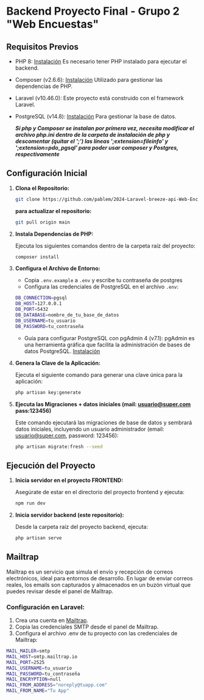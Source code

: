 # Backend Proyecto Final - Grupo 2 "Web Encuestas" 

## Requisitos Previos

- PHP 8: [Instalación](https://www.php.net/manual/en/install.php) Es necesario tener PHP instalado para ejecutar el backend.
- Composer (v2.6.6): [Instalación](https://getcomposer.org/doc/00-intro.md) Utilizado para gestionar las dependencias de PHP.
- Laravel (v10.46.0): Este proyecto está construido con el framework Laravel.
- PostgreSQL (v14.8): [Instalación](https://www.postgresql.org/download/) Para gestionar la base de datos.


    ***Si php y Composer se instalan por primera vez, necesita modificar el archivo php.ini dentro de la carpeta de instalación de php y descomentar (quitar el ';') las líneas ';extension=fileinfo' y ';extension=pdo_pgsql' para poder usar composer y Postgres, respectivamente***
  
## Configuración Inicial

1. **Clona el Repositorio:**

   ```bash
   git clone https://github.com/pablem/2024-Laravel-breeze-api-Web-Encuestas.git
   ```
    **para actualizar el repositorio:**
   ```bash
   git pull origin main
   ```
   
3. **Instala Dependencias de PHP:**

    Ejecuta los siguientes comandos dentro de la carpeta raíz del proyecto:

    ```bash
    composer install
    ```

4. **Configura el Archivo de Entorno:**
    - Copia `.env.example` a `.env` y escribe tu contraseña de postgres 
    - Configura las credenciales de PostgreSQL en el archivo `.env`:
    ```bash
    DB_CONNECTION=pgsql
    DB_HOST=127.0.0.1
    DB_PORT=5432
    DB_DATABASE=nombre_de_tu_base_de_datos
    DB_USERNAME=tu_usuario
    DB_PASSWORD=tu_contraseña
    ```
    - Guía para configurar PostgreSQL con pgAdmin 4 (v7.1): pgAdmin es una herramienta gráfica que facilita la administración de bases de datos PostgreSQL. [Instalación](https://www.pgadmin.org/download/pgadmin-4-windows/)

5. **Genera la Clave de la Aplicación:**
    
    Ejecuta el siguiente comando para generar una clave única para la aplicación:

    ```bash
    php artisan key:generate
    ```

6. **Ejecuta las Migraciones + datos iniciales (mail: usuario@super.com pass:123456)**

    Este comando ejecutará las migraciones de base de datos y sembrará datos iniciales, incluyendo un usuario administrador (email: usuario@super.com, password: 123456):

    ```bash
    php artisan migrate:fresh --seed
    ```

## Ejecución del Proyecto

1. **Inicia servidor en el proyecto FRONTEND:**

    Asegúrate de estar en el directorio del proyecto frontend y ejecuta:

    ```bash
    npm run dev
    ```

2. **Inicia servidor backend (este repositorio):**

    Desde la carpeta raíz del proyecto backend, ejecuta:

    ```bash
    php artisan serve
    ```

## Mailtrap

Mailtrap es un servicio que simula el envío y recepción de correos electrónicos, ideal para entornos de desarrollo. En lugar de enviar correos reales, los emails son capturados y almacenados en un buzón virtual que puedes revisar desde el panel de Mailtrap.

### Configuración en Laravel:

1. Crea una cuenta en [Mailtrap](https://mailtrap.io/).
2. Copia las credenciales SMTP desde el panel de Mailtrap.
3. Configura el archivo .env de tu proyecto con las credenciales de Mailtrap:

```bash
MAIL_MAILER=smtp
MAIL_HOST=smtp.mailtrap.io
MAIL_PORT=2525
MAIL_USERNAME=tu_usuario
MAIL_PASSWORD=tu_contraseña
MAIL_ENCRYPTION=null
MAIL_FROM_ADDRESS="noreply@tuapp.com"
MAIL_FROM_NAME="Tu App"
```
